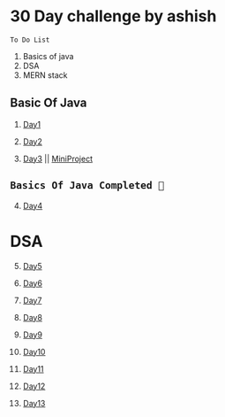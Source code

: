 # 30 Day challenge by ashish

`To Do List`

1. Basics of java
2. DSA
3. MERN stack

## Basic Of Java

1. [Day1](./Day_1/basics_of_java/readme.md)

2. [Day2](./Day_2/readme.md)

3. [Day3](./Day_3/readme.md) || [MiniProject](./Day_3/miniproject/Guess_number.java)

## `Basics Of Java Completed 🎯`

4. [Day4](./Day_4/readme.md)

# DSA

5. [Day5](./Day_5/readme.md)

6. [Day6](./Day_6/readme.md)

7. [Day7](./Day_7/readme.md)

8. [Day8](./Day_8/readme.md)

9. [Day9](./Day_9/readme.md)

10. [Day10](./Day_10/readme.md)

11. [Day11](./Day_11/readme.md)

12. [Day12](./Day_12/readme.md)

13. [Day13](./Day_13/readme.md)
